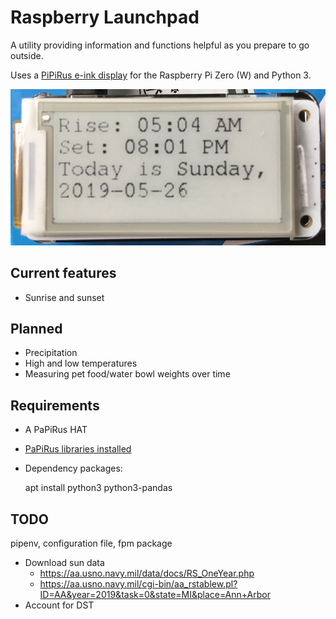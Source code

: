 # Raspberry Launchpad

A utility providing information and functions helpful as you prepare to go
outside.

Uses a [PiPiRus e-ink display](https://github.com/PiSupply/PaPiRus#papirus) for
the Raspberry Pi Zero (W) and Python 3.

![Demonstration photo](img/sun_times.jpg)

## Current features

* Sunrise and sunset

## Planned

* Precipitation
* High and low temperatures
* Measuring pet food/water bowl weights over time

## Requirements

* A PaPiRus HAT
* [PaPiRus libraries installed](https://github.com/PiSupply/PaPiRus#setup-papirus)
* Dependency packages:

    apt install python3 python3-pandas

## TODO

pipenv, configuration file, fpm package

* Download sun data
  * https://aa.usno.navy.mil/data/docs/RS_OneYear.php
  * https://aa.usno.navy.mil/cgi-bin/aa_rstablew.pl?ID=AA&year=2019&task=0&state=MI&place=Ann+Arbor
* Account for DST
